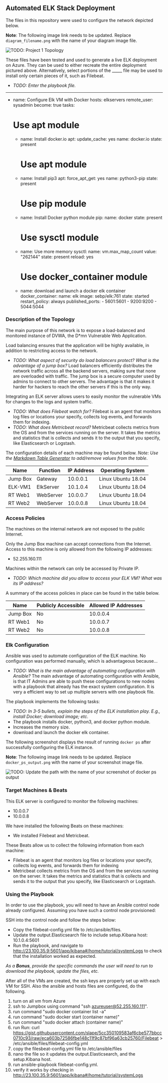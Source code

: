 ## Automated ELK Stack Deployment

The files in this repository were used to configure the network depicted below.

**Note**: The following image link needs to be updated. Replace `diagram_filename.png` with the name of your diagram image file.

![TODO: Project 1 Topology](https://drive.google.com/file/d/1zMWufFGPhU443PcAu4uDd635Uxh0QFjd/view?usp=sharing)


These files have been tested and used to generate a live ELK deployment on Azure. They can be used to either recreate the entire deployment pictured above. Alternatively, select portions of the _____ file may be used to install only certain pieces of it, such as Filebeat.

  - _TODO: Enter the playbook file._

  ---
  - name: Configure Elk VM with Docker
    hosts: elkservers
    remote_user: sysadmin
    become: true
    tasks:
      # Use apt module
      - name: Install docker.io
        apt:
          update_cache: yes
          name: docker.io
          state: present

        # Use apt module
      - name: Install pip3
        apt:
          force_apt_get: yes
          name: python3-pip
          state: present

        # Use pip module
      - name: Install Docker python module
        pip:
          name: docker
          state: present

        # Use sysctl module
      - name: Use more memory
        sysctl:
          name: vm.max_map_count
          value: "262144"
          state: present
          reload: yes

        # Use docker_container module
      - name: download and launch a docker elk container
        docker_container:
          name: elk
          image: sebp/elk:761
          state: started
          restart_policy: always
          published_ports:
            - 5601:5601
            - 9200:9200
            - 5044:5044



### Description of the Topology

The main purpose of this network is to expose a load-balanced and monitored instance of DVWA, the D*mn Vulnerable Web Application.

Load balancing ensures that the application will be highly available, in addition to restricting access to the network.
- _TODO: What aspect of security do load balancers protect? What is the advantage of a jump box?_
Load balancers efficiently distributes the network traffic across all the backend servers, making sure that none are overloaded with traffic. The jump box is a secure computer used by admins to connect to other servers. The advantage is that it makes it harder for hackers to reach the other servers if this is the only way.  

Integrating an ELK server allows users to easily monitor the vulnerable VMs for changes to the logs and system traffic.
- _TODO: What does Filebeat watch for?_ Filebeat is an agent that monitors log files or locations your specify, collects log events, and forwards them for indexing.
- _TODO: What does Metricbeat record?_ Metricbeat collects metrics from the OS and from the services running on the server. It takes the metrics and statistics that is collects and sends it to the output that you specify, like Elasticsearch or Logstash.

The configuration details of each machine may be found below.
_Note: Use the [Markdown Table Generator](http://www.tablesgenerator.com/markdown_tables) to add/remove values from the table_.

| Name     | Function | IP Address | Operating System |
|----------|----------|------------|------------------|
| Jump Box | Gateway  | 10.0.0.1   |Linux Ubuntu 18.04|
| ELK-VM1  |ElkServer | 10.1.0.4   |Linux Ubuntu 18.04|
| RT Web1  |WebServer | 10.0.0.7   |Linux Ubuntu 18.04|
| RT Web2  |WebServer | 10.0.0.8   |Linux Ubuntu 18.04|

### Access Policies

The machines on the internal network are not exposed to the public Internet.

Only the Jump Box machine can accept connections from the Internet. Access to this machine is only allowed from the following IP addresses:
- 52.255.160.111

Machines within the network can only be accessed by Private IP.
- _TODO: Which machine did you allow to access your ELK VM? What was its IP address?_

A summary of the access policies in place can be found in the table below.

| Name     | Publicly Accessible | Allowed IP Addresses |
|----------|---------------------|----------------------|
| Jump Box | No                  | 10.0.0.4             |
| RT Web1  | No                  | 10.0.0.7             |
| RT Web2  | No                  | 10.0.0.8             |

### Elk Configuration

Ansible was used to automate configuration of the ELK machine. No configuration was performed manually, which is advantageous because...
- _TODO: What is the main advantage of automating configuration with Ansible?_
The main advantage of automating configuration with Ansible, is that IT Admins are able to push these configurations to new nodes with a playbook that already has the exact system configuration. It is very a efficient way to set up multiple servers with one playbook file.

The playbook implements the following tasks:
- _TODO: In 3-5 bullets, explain the steps of the ELK installation play. E.g., install Docker; download image; etc._
- The playbook installs docker, python3, and docker python module.
- Increases the memory size.
- download and launch the docker elk container.

The following screenshot displays the result of running `docker ps` after successfully configuring the ELK instance.

**Note**: The following image link needs to be updated. Replace `docker_ps_output.png` with the name of your screenshot image file.


![TODO: Update the path with the name of your screenshot of docker ps output](https://drive.google.com/open?id=18wItALwKmMPU_AeDfwyEjRAe_mkVv15B)

### Target Machines & Beats
This ELK server is configured to monitor the following machines:
- 10.0.0.7
- 10.0.0.8

We have installed the following Beats on these machines:
- We installed Filebeat and Metricbeat.

These Beats allow us to collect the following information from each machine:
- Filebeat is an agent that monitors log files or locations your specify, collects log events, and forwards them for indexing
- Metricbeat collects metrics from the OS and from the services running on the server. It takes the metrics and statistics that is collects and sends it to the output that you specify, like Elasticsearch or Logstash.

### Using the Playbook
In order to use the playbook, you will need to have an Ansible control node already configured. Assuming you have such a control node provisioned:

SSH into the control node and follow the steps below:
- Copy the filebeat-config.yml file to /etc/ansible/files.
- Update the output.Elasticsearch file to include setup.Kibana host: 10.1.0.4:5601
- Run the playbook, and navigate to http://23.100.35.9:5601/app/kibana#/home/tutorial/systemLogs to check that the installation worked as expected.

_As a **Bonus**, provide the specific commands the user will need to run to download the playbook, update the files, etc._

After all of the VMs are created, the ssh keys are properly set up with each VM for SSH. Also the ansible and hosts files are configured, do the following.

1. turn on all vm from Azure
2. ssh to Jumpbox using command "ssh azureuser@52.255.160.111".
3. run command "sudo docker container list -a"
4. run command "sudo docker start (container name)"
5. run command "sudo docker attach (container name)"
6. run Run: curl https://gist.githubusercontent.com/slape/5cc350109583af6cbe577bbcc0710c93/raw/eca603b72586fbe148c11f9c87bf96a63cb25760/Filebeat > /etc/ansible/files/filebeat-config.yml
7. copy the filesbeat-config.yml file to /etc/ansible/files
8. nano the file so it updates the output.Elasticsearch, and the setup.Kibana host.
9. run ansible-playbook filebeat-config.yml.
10. verify it works by checking in http://23.100.35.9:5601/app/kibana#/home/tutorial/systemLogs
